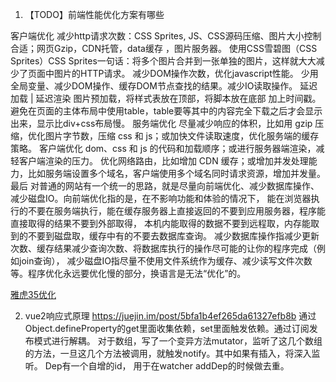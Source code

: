 1. 【TODO】前端性能优化方案有哪些

客户端优化
减少http请求次数：CSS Sprites, JS、CSS源码压缩、图片大小控制合适；网页Gzip，CDN托管，data缓存 ，图片服务器。
使用CSS雪碧图（CSS Sprites）CSS Sprites一句话：将多个图片合并到一张单独的图片，这样就大大减少了页面中图片的HTTP请求。
减少DOM操作次数，优化javascript性能。
少用全局变量、减少DOM操作、缓存DOM节点查找的结果。减少IO读取操作。
延迟加载 | 延迟渲染
图片预加载，将样式表放在顶部，将脚本放在底部 加上时间戳。
避免在页面的主体布局中使用table，table要等其中的内容完全下载之后才会显示出来，显示比div+css布局慢。
服务端优化
尽量减少响应的体积，比如用 gzip 压缩，优化图片字节数，压缩 css 和 js；或加快文件读取速度，优化服务端的缓存策略。
客户端优化 dom、css 和 js 的代码和加载顺序；或进行服务器端渲染，减轻客户端渲染的压力。
优化网络路由，比如增加 CDN 缓存；或增加并发处理能力，比如服务端设置多个域名，客户端使用多个域名同时请求资源，增加并发量。
最后
对普通的网站有一个统一的思路，就是尽量向前端优化、减少数据库操作、减少磁盘IO。向前端优化指的是，在不影响功能和体验的情况下，
能在浏览器执行的不要在服务端执行，能在缓存服务器上直接返回的不要到应用服务器，程序能直接取得的结果不要到外部取得，
本机内能取得的数据不要到远程取，内存能取到的不要到磁盘取，缓存中有的不要去数据库查询。
减少数据库操作指减少更新次数、缓存结果减少查询次数、将数据库执行的操作尽可能的让你的程序完成（例如join查询），
减少磁盘IO指尽量不使用文件系统作为缓存、减少读写文件次数等。程序优化永远要优化慢的部分，换语言是无法“优化”的。

[雅虎35优化](https://github.com/yingnian/Yahoo-35)

2. vue2响应式原理
https://juejin.im/post/5bfa1b4ef265da61327efb8b
通过Object.defineProperty的get里面收集依赖，set里面触发依赖。通过订阅发布模式进行解耦。
对于数组，写了一个变异方法mutator，监听了这几个数组的方法，一旦这几个方法被调用，就触发notify。其中如果有插入，将深入监听。
Dep有一个自增的id， 用于在watcher addDep的时候做去重。